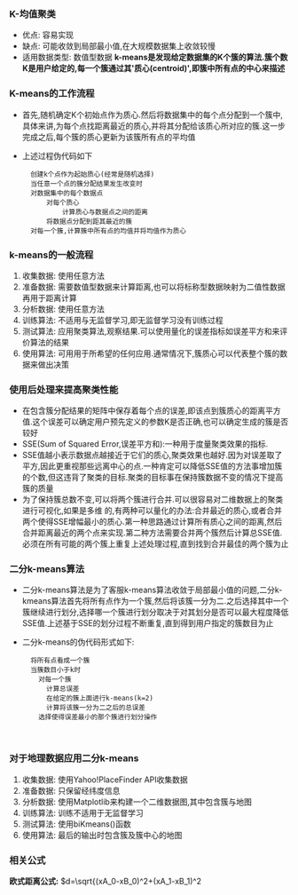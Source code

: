 ### K-均值聚类
- 优点: 容易实现
- 缺点: 可能收敛到局部最小值,在大规模数据集上收敛较慢
- 适用数据类型: 数值型数据
  **k-means是发现给定数据集的K个簇的算法.簇个数K是用户给定的,每一个簇通过其'质心(centroid)',即簇中所有点的中心来描述**
### K-means的工作流程
- 首先,随机确定K个初始点作为质心.然后将数据集中的每个点分配到一个簇中,具体来讲,为每个点找距离最近的质心,并将其分配给该质心所对应的簇.这一步完成之后,每个簇的质心更新为该簇所有点的平均值

- 上述过程伪代码如下

        创建k个点作为起始质心(经常是随机选择)
        当任意一个点的簇分配结果发生改变时
        对数据集中的每个数据点
            对每个质心
                计算质心与数据点之间的距离
            将数据点分配到距其最近的簇
        对每一个簇,计算簇中所有点的均值并将均值作为质心
### k-means的一般流程
1. 收集数据: 使用任意方法
2. 准备数据: 需要数值型数据来计算距离,也可以将标称型数据映射为二值性数据再用于距离计算
3. 分析数据: 使用任意方法
4. 训练算法: 不适用与无监督学习,即无监督学习没有训练过程
5. 测试算法: 应用聚类算法,观察结果.可以使用量化的误差指标如误差平方和来评价算法的结果
6. 使用算法: 可用用于所希望的任何应用.通常情况下,簇质心可以代表整个簇的数据来做出决策
### 使用后处理来提高聚类性能
- 在包含簇分配结果的矩阵中保存着每个点的误差,即该点到簇质心的距离平方值.这个误差可以确定用户预先定义的参数K是否正确,也可以确定生成的簇是否较好
- SSE(Sum of Squared Error,误差平方和):一种用于度量聚类效果的指标.
- SSE值越小表示数据点越接近于它们的质心,聚类效果也越好.因为对误差取了平方,因此更重视那些远离中心的点.一种肯定可以降低SSE值的方法事增加簇的个数,但这违背了聚类的目标.聚类的目标事在保持簇数据不变的情况下提高簇的质量
- 为了保持簇总数不变,可以将两个簇进行合并.可以很容易对二维数据上的聚类进行可视化,如果是多维 的,有两种可以量化的办法:合并最近的质心,或者合并两个使得SSE增幅最小的质心.第一种思路通过计算所有质心之间的距离,然后合并距离最近的两个点来实现.第二种方法需要合并两个簇然后计算总SSE值.必须在所有可能的两个簇上重复上述处理过程,直到找到合并最佳的两个簇为止
### 二分k-means算法
- 二分k-means算法是为了客服k-means算法收敛于局部最小值的问题,二分k-kmeans算法首先将所有点作为一个簇,然后将该簇一分为二.之后选择其中一个簇继续进行划分,选择哪一个簇进行划分取决于对其划分是否可以最大程度降低SSE值.上述基于SSE的划分过程不断重复,直到得到用户指定的簇数目为止

- 二分k-means的伪代码形式如下:

        将所有点看成一个簇
        当簇数目小于k时
          对每一个簇
            计算总误差
            在给定的簇上面进行k-means(k=2)
            计算将该簇一分为二之后的总误差
          选择使得误差最小的那个簇进行划分操作
    ​
### 对于地理数据应用二分k-means
1. 收集数据: 使用Yahoo!PlaceFinder API收集数据
2. 准备数据: 只保留经纬度信息
3. 分析数据: 使用Matplotlib来构建一个二维数据图,其中包含簇与地图
4. 训练算法: 训练不适用于无监督学习
5. 测试算法: 使用biKmeans()函数
6. 使用算法: 最后的输出时包含簇及簇中心的地图

### 相关公式
**欧式距离公式:** $d=\sqrt{(xA_0-xB_0)^2+(xA_1-xB_1)^2